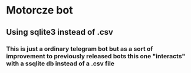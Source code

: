 # Motorcze bot

## Using sqlite3 instead of .csv

### This is just a ordinary telegram bot but as a sort of improvement to previously released bots this one "interacts" with a ssqlite db instead of a .csv file
